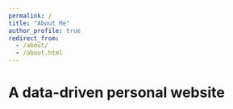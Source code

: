 ```yaml
---
permalink: /
title: "About Me"
author_profile: true
redirect_from: 
  - /about/
  - /about.html
---
```


A data-driven personal website
======




